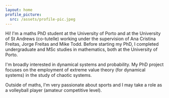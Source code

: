 ```yaml
---
layout: home
profile_picture:
  src: /assets/profile-pic.jpeg
---
```


<p> Hi! I'm a maths PhD student at the University of Porto and at the University of St Andrews (co-tutelle) working under the supervision of Ana Cristina Freitas, Jorge Freitas and Mike Todd. Before starting my PhD, I completed undergraduate and MSc studies in mathematics, both at the University of Porto.</p>
  
<p> I'm broadly interested in dynamical systems and probability. My PhD project focuses on the employment of extreme value theory (for dynamical systems) in the study of chaotic systems.</p>

<p> Outside of maths, I'm very passionate about sports and I may take a role as a volleyball player (amateur competitive level). </p>


